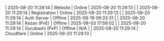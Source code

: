 | 2025-08-20 11:29:14 | Website | Online | 2025-08-20 11:29:13 |
| 2025-08-20 11:29:14 | Registration | Online | 2025-08-20 11:29:13 |
| 2025-08-20 11:29:14 | Auth Server | Offline | 2025-08-18 09:33:31 |
| 2025-08-20 11:29:14 | Kezan (PvE) | Offline | 2025-08-03 17:58:02 |
| 2025-08-20 11:29:14 | Gurubashi (PvP) | Offline | N/A |
| 2025-08-20 11:29:14 | Cloudflare | Online | 2025-08-20 11:29:13 |
